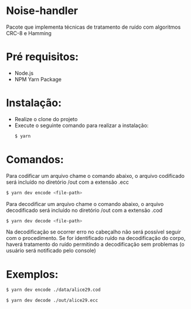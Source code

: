 # Noise-handler
Pacote que implementa técnicas de tratamento de ruído com algoritmos CRC-8 e Hamming

# Pré requisitos:
  - Node.js
  - NPM Yarn Package

# Instalação:
- Realize o clone do projeto
- Execute o seguinte comando para realizar a instalação:
    ```sh
    $ yarn
    ```
    
# Comandos:
Para codificar um arquivo chame o comando abaixo, o arquivo codificado será incluído no diretório /out com a extensão .ecc
```sh
$ yarn dev encode <file-path>
```

Para decodificar um arquivo chame o comando abaixo, o arquivo decodificado será incluído no diretório /out com a extensão .cod
```sh
$ yarn dev decode <file-path>
```
Na decodificação se ocorrer erro no cabeçalho não será possível seguir com o procedimento.
Se for identificado ruído na decodificação do corpo, haverá tratamento do ruído permitindo a decodificação sem problemas (o usuário será notificado pelo console)

# Exemplos:
```sh
$ yarn dev encode ./data/alice29.cod
```
```sh
$ yarn dev decode ./out/alice29.ecc
```
